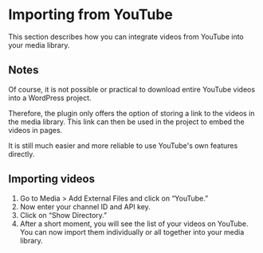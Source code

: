 # Importing from YouTube

This section describes how you can integrate videos from YouTube into your media library.

## Notes

Of course, it is not possible or practical to download entire YouTube videos into a WordPress project.

Therefore, the plugin only offers the option of storing a link to the videos in the media library. This link
can then be used in the project to embed the videos in pages.

It is still much easier and more reliable to use YouTube's own features directly.

## Importing videos

1. Go to Media > Add External Files and click on “YouTube.”
2. Now enter your channel ID and API key.
3. Click on “Show Directory.”
4. After a short moment, you will see the list of your videos on YouTube. You can now import them individually or all
   together into your media library.
